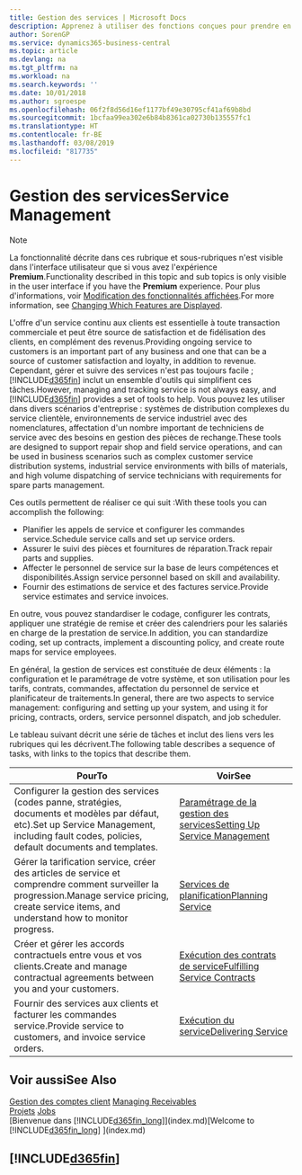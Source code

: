 ```yaml
---
title: Gestion des services | Microsoft Docs
description: Apprenez à utiliser des fonctions conçues pour prendre en charge les opérations de l'atelier de réparation et du service clientèle.
author: SorenGP
ms.service: dynamics365-business-central
ms.topic: article
ms.devlang: na
ms.tgt_pltfrm: na
ms.workload: na
ms.search.keywords: ''
ms.date: 10/01/2018
ms.author: sgroespe
ms.openlocfilehash: 06f2f8d56d16ef1177bf49e30795cf41af69b8bd
ms.sourcegitcommit: 1bcfaa99ea302e6b84b8361ca02730b135557fc1
ms.translationtype: HT
ms.contentlocale: fr-BE
ms.lasthandoff: 03/08/2019
ms.locfileid: "817735"
---
```

# <a name="service-management"></a><span data-ttu-id="27950-103">Gestion des services</span><span class="sxs-lookup"><span data-stu-id="27950-103">Service Management</span></span>
> [!NOTE]
> <span data-ttu-id="27950-104">La fonctionnalité décrite dans ces rubrique et sous-rubriques n'est visible dans l'interface utilisateur que si vous avez l'expérience **Premium**.</span><span class="sxs-lookup"><span data-stu-id="27950-104">Functionality described in this topic and sub topics is only visible in the user interface if you have the **Premium** experience.</span></span> <span data-ttu-id="27950-105">Pour plus d'informations, voir [Modification des fonctionnalités affichées](ui-experiences.md).</span><span class="sxs-lookup"><span data-stu-id="27950-105">For more information, see [Changing Which Features are Displayed](ui-experiences.md).</span></span>

<span data-ttu-id="27950-106">L'offre d'un service continu aux clients est essentielle à toute transaction commerciale et peut être source de satisfaction et de fidélisation des clients, en complément des revenus.</span><span class="sxs-lookup"><span data-stu-id="27950-106">Providing ongoing service to customers is an important part of any business and one that can be a source of customer satisfaction and loyalty, in addition to revenue.</span></span> <span data-ttu-id="27950-107">Cependant, gérer et suivre des services n'est pas toujours facile ; [!INCLUDE[d365fin](includes/d365fin_md.md)] inclut un ensemble d'outils qui simplifient ces tâches.</span><span class="sxs-lookup"><span data-stu-id="27950-107">However, managing and tracking service is not always easy, and [!INCLUDE[d365fin](includes/d365fin_md.md)] provides a set of tools to help.</span></span> <span data-ttu-id="27950-108">Vous pouvez les utiliser dans divers scénarios d'entreprise : systèmes de distribution complexes du service clientèle, environnements de service industriel avec des nomenclatures, affectation d'un nombre important de techniciens de service avec des besoins en gestion des pièces de rechange.</span><span class="sxs-lookup"><span data-stu-id="27950-108">These tools are designed to support repair shop and field service operations, and can be used in business scenarios such as complex customer service distribution systems, industrial service environments with bills of materials, and high volume dispatching of service technicians with requirements for spare parts management.</span></span>  

 <span data-ttu-id="27950-109">Ces outils permettent de réaliser ce qui suit :</span><span class="sxs-lookup"><span data-stu-id="27950-109">With these tools you can accomplish the following:</span></span>  

* <span data-ttu-id="27950-110">Planifier les appels de service et configurer les commandes service.</span><span class="sxs-lookup"><span data-stu-id="27950-110">Schedule service calls and set up service orders.</span></span>  
* <span data-ttu-id="27950-111">Assurer le suivi des pièces et fournitures de réparation.</span><span class="sxs-lookup"><span data-stu-id="27950-111">Track repair parts and supplies.</span></span>  
* <span data-ttu-id="27950-112">Affecter le personnel de service sur la base de leurs compétences et disponibilités.</span><span class="sxs-lookup"><span data-stu-id="27950-112">Assign service personnel based on skill and availability.</span></span>  
* <span data-ttu-id="27950-113">Fournir des estimations de service et des factures service.</span><span class="sxs-lookup"><span data-stu-id="27950-113">Provide service estimates and service invoices.</span></span>  

<span data-ttu-id="27950-114">En outre, vous pouvez standardiser le codage, configurer les contrats, appliquer une stratégie de remise et créer des calendriers pour les salariés en charge de la prestation de service.</span><span class="sxs-lookup"><span data-stu-id="27950-114">In addition, you can standardize coding, set up contracts, implement a discounting policy, and create route maps for service employees.</span></span>  

<span data-ttu-id="27950-115">En général, la gestion de services est constituée de deux éléments : la configuration et le paramétrage de votre système, et son utilisation pour les tarifs, contrats, commandes, affectation du personnel de service et planificateur de traitements.</span><span class="sxs-lookup"><span data-stu-id="27950-115">In general, there are two aspects to service management: configuring and setting up your system, and using it for pricing, contracts, orders, service personnel dispatch, and job scheduler.</span></span>  

<span data-ttu-id="27950-116">Le tableau suivant décrit une série de tâches et inclut des liens vers les rubriques qui les décrivent.</span><span class="sxs-lookup"><span data-stu-id="27950-116">The following table describes a sequence of tasks, with links to the topics that describe them.</span></span>   

|<span data-ttu-id="27950-117">**Pour**</span><span class="sxs-lookup"><span data-stu-id="27950-117">**To**</span></span>|<span data-ttu-id="27950-118">**Voir**</span><span class="sxs-lookup"><span data-stu-id="27950-118">**See**</span></span>|  
|------------|-------------|  
|<span data-ttu-id="27950-119">Configurer la gestion des services (codes panne, stratégies, documents et modèles par défaut, etc).</span><span class="sxs-lookup"><span data-stu-id="27950-119">Set up Service Management, including fault codes, policies, default documents and templates.</span></span>|[<span data-ttu-id="27950-120">Paramétrage de la gestion des services</span><span class="sxs-lookup"><span data-stu-id="27950-120">Setting Up Service Management</span></span>](service-setup-service.md)|  
|<span data-ttu-id="27950-121">Gérer la tarification service, créer des articles de service et comprendre comment surveiller la progression.</span><span class="sxs-lookup"><span data-stu-id="27950-121">Manage service pricing, create service items, and understand how to monitor progress.</span></span>|[<span data-ttu-id="27950-122">Services de planification</span><span class="sxs-lookup"><span data-stu-id="27950-122">Planning Service</span></span>](service-plan-service.md)|  
|<span data-ttu-id="27950-123">Créer et gérer les accords contractuels entre vous et vos clients.</span><span class="sxs-lookup"><span data-stu-id="27950-123">Create and manage contractual agreements between you and your customers.</span></span>|[<span data-ttu-id="27950-124">Exécution des contrats de service</span><span class="sxs-lookup"><span data-stu-id="27950-124">Fulfilling Service Contracts</span></span>](service-fulfill-service-contracts.md)|  
|<span data-ttu-id="27950-125">Fournir des services aux clients et facturer les commandes service.</span><span class="sxs-lookup"><span data-stu-id="27950-125">Provide service to customers, and invoice service orders.</span></span>|[<span data-ttu-id="27950-126">Exécution du service</span><span class="sxs-lookup"><span data-stu-id="27950-126">Delivering Service</span></span>](service-deliver-service.md)|  

## <a name="see-also"></a><span data-ttu-id="27950-127">Voir aussi</span><span class="sxs-lookup"><span data-stu-id="27950-127">See Also</span></span>  
<span data-ttu-id="27950-128">[Gestion des comptes client](receivables-manage-receivables.md) </span><span class="sxs-lookup"><span data-stu-id="27950-128">[Managing Receivables](receivables-manage-receivables.md) </span></span>  
<span data-ttu-id="27950-129">[Projets](projects-how-create-jobs.md) </span><span class="sxs-lookup"><span data-stu-id="27950-129">[Jobs](projects-how-create-jobs.md) </span></span>  
<span data-ttu-id="27950-130">[Bienvenue dans [!INCLUDE[d365fin_long](includes/d365fin_long_md.md)]](index.md)</span><span class="sxs-lookup"><span data-stu-id="27950-130">[Welcome to [!INCLUDE[d365fin_long](includes/d365fin_long_md.md)] ](index.md)</span></span>

## [!INCLUDE[d365fin](includes/free_trial_md.md)]  
